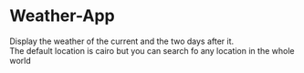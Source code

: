 # Weather-App
Display the weather of the current and the two days after it. <br/>
The default location is cairo but you can search fo any location in the whole world
